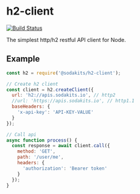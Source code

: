 # h2-client
[![Build Status](https://travis-ci.org/sodakits/h2-client.svg?branch=master)](https://travis-ci.org/sodakits/h2-client)

The simplest http/h2 restful API client for Node.

## Example
```javascript 1.8
const h2 = require('@sodakits/h2-client');

// Create h2 client
const client = h2.createClient({
  url: 'h2://apis.sodakits.io', // http2
  //url: 'https://apis.sodakits.io', // http1.1
  baseHeaders: {
    'x-api-key': 'API-KEY-VALUE'
  }
});

// Call api
async function process() {
  const response = await client.call({
    method: 'GET',
    path: '/user/me',
    headers: {
      'authorization': 'Bearer token'
    }
  });
}
```